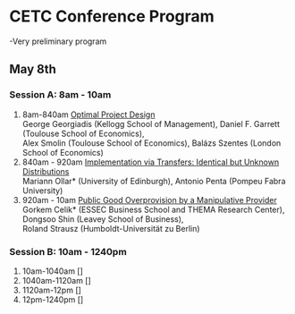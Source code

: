 # CETC Conference Program
-Very preliminary program

## May 8th

### Session A: 8am - 10am
1. 8am-840am [Optimal Project Design](https://www.kellogg.northwestern.edu/faculty/georgiadis/index.html#workingpapers)  
George Georgiadis (Kellogg School of Management), Daniel F. Garrett (Toulouse School of Economics),  
 Alex Smolin (Toulouse School of Economics), Balázs Szentes (London School of Economics)
1. 840am - 920am 	[Implementation via Transfers: Identical but Unknown Distributions](https://sites.google.com/site/omariann/)  
Mariann Ollar* (University of Edinburgh), Antonio Penta (Pompeu Fabra University)
1. 920am - 10am [Public Good Overprovision by a Manipulative Provider](https://sites.google.com/site/gorkemcelikswebsite/)  
Gorkem Celik* (ESSEC Business School and THEMA Research Center), Dongsoo Shin (Leavey School of Business),  
 Roland Strausz (Humboldt-Universität zu Berlin)

### Session B: 10am - 1240pm
1. 10am-1040am []
1. 1040am-1120am []
1. 1120am-12pm []
1. 12pm-1240pm []
